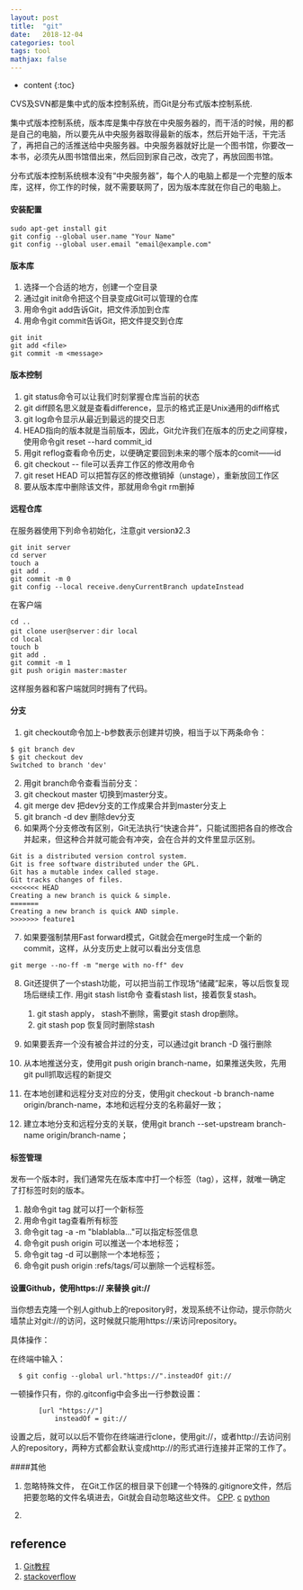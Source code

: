 ```yaml
---
layout: post
title:  "git"
date:   2018-12-04
categories: tool
tags: tool
mathjax: false
---
```

* content
{:toc}

CVS及SVN都是集中式的版本控制系统，而Git是分布式版本控制系统.

集中式版本控制系统，版本库是集中存放在中央服务器的，而干活的时候，用的都是自己的电脑，所以要先从中央服务器取得最新的版本，然后开始干活，干完活了，再把自己的活推送给中央服务器。中央服务器就好比是一个图书馆，你要改一本书，必须先从图书馆借出来，然后回到家自己改，改完了，再放回图书馆。

分布式版本控制系统根本没有“中央服务器”，每个人的电脑上都是一个完整的版本库，这样，你工作的时候，就不需要联网了，因为版本库就在你自己的电脑上。

#### 安装配置

~~~
sudo apt-get install git
git config --global user.name "Your Name"
git config --global user.email "email@example.com"
~~~

#### 版本库
1. 选择一个合适的地方，创建一个空目录
2. 通过git init命令把这个目录变成Git可以管理的仓库
3. 用命令git add告诉Git，把文件添加到仓库
4. 用命令git commit告诉Git，把文件提交到仓库

~~~
git init
git add <file>
git commit -m <message>
~~~

#### 版本控制
1. git status命令可以让我们时刻掌握仓库当前的状态
2. git diff顾名思义就是查看difference，显示的格式正是Unix通用的diff格式
5. git log命令显示从最近到最远的提交日志
6. HEAD指向的版本就是当前版本，因此，Git允许我们在版本的历史之间穿梭，使用命令git reset --hard commit_id
7. 用git reflog查看命令历史，以便确定要回到未来的哪个版本的comit——id
8. git checkout -- file可以丢弃工作区的修改用命令
9. git reset HEAD <file>可以把暂存区的修改撤销掉（unstage），重新放回工作区
10. 要从版本库中删除该文件，那就用命令git rm删掉

#### 远程仓库
在服务器使用下列命令初始化，注意git version》2.3

~~~
git init server
cd server
touch a
git add .
git commit -m 0
git config --local receive.denyCurrentBranch updateInstead
~~~

在客户端
~~~
cd ..
git clone user@server：dir local
cd local
touch b
git add .
git commit -m 1
git push origin master:master
~~~

这样服务器和客户端就同时拥有了代码。

####  分支

1. git checkout命令加上-b参数表示创建并切换，相当于以下两条命令：
~~~
$ git branch dev
$ git checkout dev
Switched to branch 'dev'
~~~

2. 用git branch命令查看当前分支：
3. git checkout master 切换到master分支。
4. git merge dev 把dev分支的工作成果合并到master分支上
5. git branch -d dev 删除dev分支
6. 如果两个分支修改有区别，Git无法执行“快速合并”，只能试图把各自的修改合并起来，但这种合并就可能会有冲突，会在合并的文件里显示区别。
~~~
Git is a distributed version control system.
Git is free software distributed under the GPL.
Git has a mutable index called stage.
Git tracks changes of files.
<<<<<<< HEAD
Creating a new branch is quick & simple.
=======
Creating a new branch is quick AND simple.
>>>>>>> feature1
~~~

7. 如果要强制禁用Fast forward模式，Git就会在merge时生成一个新的commit，这样，从分支历史上就可以看出分支信息
~~~
git merge --no-ff -m "merge with no-ff" dev
~~~

8. Git还提供了一个stash功能，可以把当前工作现场“储藏”起来，等以后恢复现场后继续工作.
用git stash list命令 查看stash list，接着恢复stash。
    1. git stash apply， stash不删除，需要git stash drop删除。
    2. git stash pop 恢复同时删除stash

9. 如果要丢弃一个没有被合并过的分支，可以通过git branch -D <name>强行删除
10. 从本地推送分支，使用git push origin branch-name，如果推送失败，先用git pull抓取远程的新提交
10. 在本地创建和远程分支对应的分支，使用git checkout -b branch-name origin/branch-name，本地和远程分支的名称最好一致；
11. 建立本地分支和远程分支的关联，使用git branch --set-upstream branch-name origin/branch-name；

#### 标签管理
发布一个版本时，我们通常先在版本库中打一个标签（tag），这样，就唯一确定了打标签时刻的版本。

1. 敲命令git tag <name>就可以打一个新标签
2. 用命令git tag查看所有标签
3. 命令git tag -a <tagname> -m "blablabla..."可以指定标签信息
4. 命令git push origin <tagname>可以推送一个本地标签；
5. 命令git tag -d <tagname>可以删除一个本地标签；
6. 命令git push origin :refs/tags/<tagname>可以删除一个远程标签。


#### 设置Github，使用https:// 来替换 git://

当你想去克隆一个别人github上的repository时，发现系统不让你动，提示你防火墙禁止对git://的访问，这时候就只能用https://来访问repository。


具体操作：

在终端中输入：
~~~
  $ git config --global url."https://".insteadOf git://
~~~
一顿操作只有，你的.gitconfig中会多出一行参数设置：
~~~
       [url "https://"]   
           insteadOf = git://
~~~

设置之后，就可以以后不管你在终端进行clone，使用git://，或者http://去访问别人的repository，两种方式都会默认变成http://的形式进行连接并正常的工作了。

####其他

1. 忽略特殊文件， 在Git工作区的根目录下创建一个特殊的.gitignore文件，然后把要忽略的文件名填进去，Git就会自动忽略这些文件。
[CPP](https://github.com/github/gitignore/blob/master/C%2B%2B.gitignore). [c](https://github.com/github/gitignore/blob/master/C.gitignore)
[python](https://github.com/github/gitignore/blob/master/Python.gitignore)

2. 
## reference
1. [Git教程](https://www.liaoxuefeng.com/wiki/0013739516305929606dd18361248578c67b8067c8c017b000)
2. [stackoverflow](https://stackoverflow.com/questions/1764380/how-to-push-to-a-non-bare-git-repository)